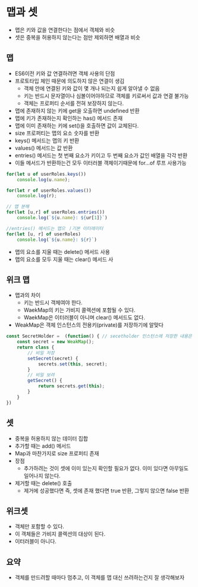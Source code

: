 # 맵과 셋
- 맵은 키와 값을 연결한다는 점에서 객체와 비슷
- 셋은 중복을 허용하지 않는다는 점만 제외하면 배열과 비슷

## 맵
- ES6이전 키와 값 연결하려면 객체 사용의 단점
- 프로토타입 체인 때문에 의도하지 않은 연결이 생김
  - 객체 안에 연결된 키와 값이 몇 개나 되는지 쉽게 알아낼 수 없음
  - 키는 반드시 문자열이나 심볼이어야하므로 객체를 키로써서 값과 연결 불가능
  - 객체는 프로퍼티 순서를 전혀 보장하지 않는다.
- 맵에 존재하지 않는 키에 get을 오출하면 undefined 반환
- 맵에 키가 존재하는지 확인하는 has() 메서드 존재
- 맵에 이미 존재하는 키에 set()을 호출하면 값이 교체된다.
- size 프로퍼티는 맵의 요소 숫자를 반환
- keys() 메서드는 맵의 키 반환
- values() 메서드는 값 반환
- entries() 메서드는 첫 번째 요소가 키이고 두 번째 요소가 값인 배열을 각각 반환
- 이들 메서드가 반환하는건 모두 이터러블 객체이기때문에 for...of 루프 사용가능

```javascript
for(let u of userRoles.keys())
    console.log(u.name);

for(let r of userRoles.values())
    console.log(r);

// 맵 분해
for(let [u,r] of userRoles.entries())
    console.log(`${u.name}: ${ur[1]}`)

//entries() 메서드는 맵으 ㅣ기본 이터레이터
for(let [u, r] of userRoles)
    console.log(`${u.name}: ${r}`)
```
- 맵의 요소를 지울 때는 delete() 메서드 사용
- 맵의 요소를 모두 지울 때는 clear() 메서드 사

## 위크 맵
- 맵과의 차이
  - 키는 반드시 객체여야 한다.
  - WaekMap의 키는 가비지 콜렉션에 포함될 수 있다.
  - WaekMap은 이터러블이 아니며 clear() 메서드도 없다.
- WeakMap은 객체 인스턴스의 전용키(private)를 저장하기에 알맞다
```javascript
const SecretHolder =  (function() { // secetholder 인스턴스에 저장한 내용은 가비지 콜렉션에 포함되지 않는다.
    const secret = new WeakMap();
    return class {
        // 비밀 저장
        setSecret(secret) {
            secrets.set(this, secret);
        }
        // 비밀 보려
        getSecret() {
            return secrets.get(this);
        }
    }
})
```

## 셋
- 중복을 허용하지 않는 데이터 집합
- 추가할 때는 add() 메서드
- Map과 마찬가지로 size 프로퍼티 존재
- 장점
  - 추가하려는 것이 셋에 이미 있는지 확인할 필요가 없다. 이미 있다면 아무일도 일어나지 않는다.
- 제거할 때는 delete() 호출
  - 제거에 성공했다면 즉, 셋에 존재 했다면 true 반환, 그렇지 않으면 false 반환

## 위크셋
- 객체만 포함할 수 있다. 
- 이 객체들은 가비지 콜렉션의 대상이 된다.
- 이터러블이 아니다.

## 요약
- 객체를 만드려할 때마다 멈추고, 이 객체를 맵 대신 쓰려하는건지 잘 생각해보자

